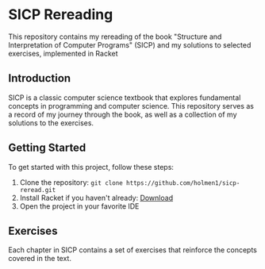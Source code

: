 # SICP Rereading

This repository contains my rereading of the book "Structure and Interpretation of Computer Programs" (SICP) and my solutions to selected exercises, implemented in Racket




## Introduction

SICP is a classic computer science textbook that explores fundamental concepts in programming and computer science. This repository serves as a record of my journey through the book, as well as a collection of my solutions to the exercises.

## Getting Started

To get started with this project, follow these steps:

1. Clone the repository: `git clone https://github.com/holmen1/sicp-reread.git`
2. Install Racket if you haven't already: [Download](https://download.racket-lang.org/)
3. Open the project in your favorite IDE

## Exercises

Each chapter in SICP contains a set of exercises that reinforce the concepts covered in the text.

